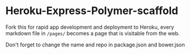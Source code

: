 # Heroku-Express-Polymer-scaffold

Fork this for rapid app development and deployment to Heroku, every markdown file in `/pages/` becomes a page that is visitable from the web.

Don't forget to change the name and repo in package.json and bower.json
